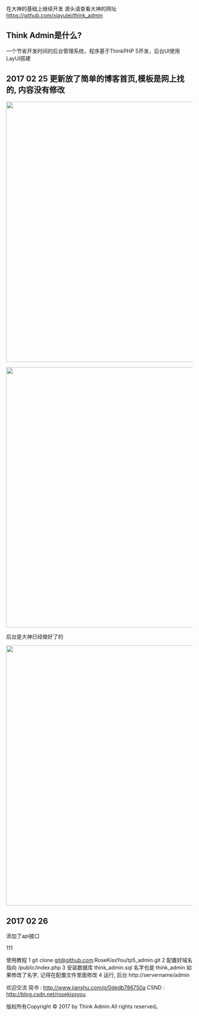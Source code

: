 在大神的基础上继续开发  源头请查看大神的网址
https://github.com/xiayulei/think_admin
## Think Admin是什么?
一个节省开发时间的后台管理系统，程序基于ThinkPHP 5开发，后台UI使用LayUI搭建


## 2017 02 25 更新放了简单的博客首页,模板是网上找的, 内容没有修改

<p align="center">
<img src="http://by.dgyzf.net/images/tp5-admin.png" width="702" style="margin:0 auto" />
</p>
<p align="center">
<img src="http://by.dgyzf.net/images/tp5-admin1.png" width="702" style="margin:0 auto" />
</p>

后台是大神已经做好了的
<p align="center">
<img src="http://by.dgyzf.net/images/tp5-admin3.png" width="702" style="margin:0 auto" />
</p>


## 2017 02 26
添加了api接口


111

使用教程
1  git clone git@github.com:RoseKissYou/tp5_admin.git
2  配置好域名 指向  /public/index.php
3  安装数据库  think_admin.sql   名字也是 think_admin 如果修改了名字, 记得在配置文件里面修改
4  运行, 后台 http://servername/admin

欢迎交流    简书  :   http://www.jianshu.com/p/0dedb786750a
            CSND  :   http://blog.csdn.net/rosekissyou

版权所有Copyright © 2017 by Think Admin All rights reserved。